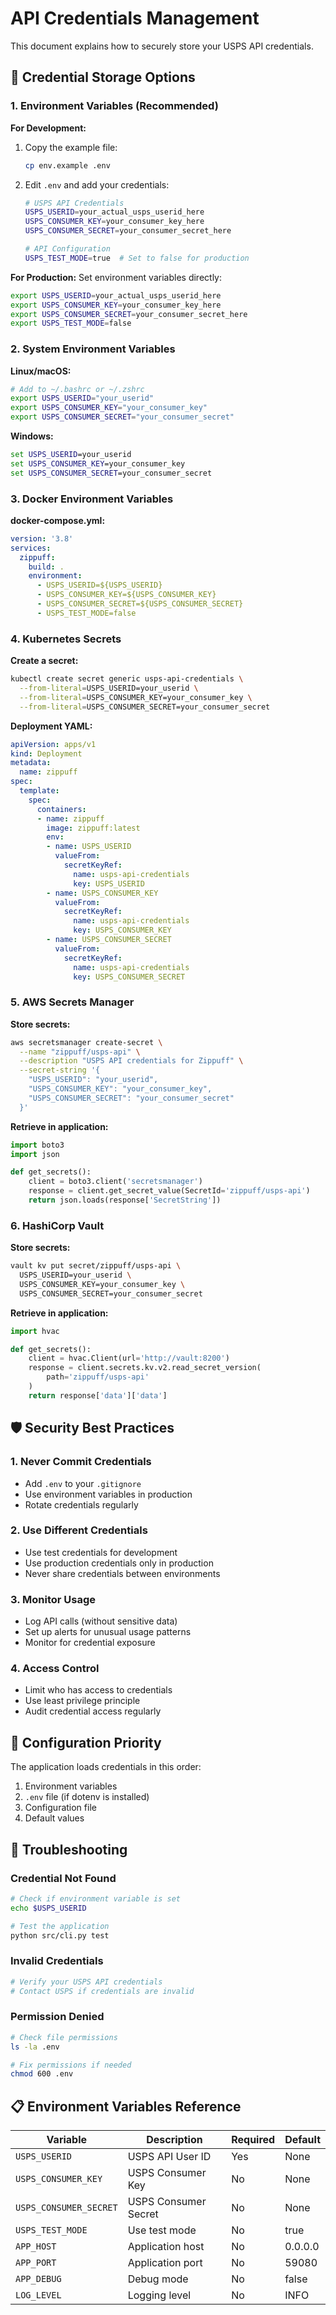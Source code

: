 # API Credentials Management

This document explains how to securely store your USPS API credentials.

## 🔐 Credential Storage Options

### 1. Environment Variables (Recommended)

**For Development:**
1. Copy the example file:
   ```bash
   cp env.example .env
   ```

2. Edit `.env` and add your credentials:
   ```bash
   # USPS API Credentials
   USPS_USERID=your_actual_usps_userid_here
   USPS_CONSUMER_KEY=your_consumer_key_here
   USPS_CONSUMER_SECRET=your_consumer_secret_here
   
   # API Configuration
   USPS_TEST_MODE=true  # Set to false for production
   ```

**For Production:**
Set environment variables directly:
```bash
export USPS_USERID=your_actual_usps_userid_here
export USPS_CONSUMER_KEY=your_consumer_key_here
export USPS_CONSUMER_SECRET=your_consumer_secret_here
export USPS_TEST_MODE=false
```

### 2. System Environment Variables

**Linux/macOS:**
```bash
# Add to ~/.bashrc or ~/.zshrc
export USPS_USERID="your_userid"
export USPS_CONSUMER_KEY="your_consumer_key"
export USPS_CONSUMER_SECRET="your_consumer_secret"
```

**Windows:**
```cmd
set USPS_USERID=your_userid
set USPS_CONSUMER_KEY=your_consumer_key
set USPS_CONSUMER_SECRET=your_consumer_secret
```

### 3. Docker Environment Variables

**docker-compose.yml:**
```yaml
version: '3.8'
services:
  zippuff:
    build: .
    environment:
      - USPS_USERID=${USPS_USERID}
      - USPS_CONSUMER_KEY=${USPS_CONSUMER_KEY}
      - USPS_CONSUMER_SECRET=${USPS_CONSUMER_SECRET}
      - USPS_TEST_MODE=false
```

### 4. Kubernetes Secrets

**Create a secret:**
```bash
kubectl create secret generic usps-api-credentials \
  --from-literal=USPS_USERID=your_userid \
  --from-literal=USPS_CONSUMER_KEY=your_consumer_key \
  --from-literal=USPS_CONSUMER_SECRET=your_consumer_secret
```

**Deployment YAML:**
```yaml
apiVersion: apps/v1
kind: Deployment
metadata:
  name: zippuff
spec:
  template:
    spec:
      containers:
      - name: zippuff
        image: zippuff:latest
        env:
        - name: USPS_USERID
          valueFrom:
            secretKeyRef:
              name: usps-api-credentials
              key: USPS_USERID
        - name: USPS_CONSUMER_KEY
          valueFrom:
            secretKeyRef:
              name: usps-api-credentials
              key: USPS_CONSUMER_KEY
        - name: USPS_CONSUMER_SECRET
          valueFrom:
            secretKeyRef:
              name: usps-api-credentials
              key: USPS_CONSUMER_SECRET
```

### 5. AWS Secrets Manager

**Store secrets:**
```bash
aws secretsmanager create-secret \
  --name "zippuff/usps-api" \
  --description "USPS API credentials for Zippuff" \
  --secret-string '{
    "USPS_USERID": "your_userid",
    "USPS_CONSUMER_KEY": "your_consumer_key",
    "USPS_CONSUMER_SECRET": "your_consumer_secret"
  }'
```

**Retrieve in application:**
```python
import boto3
import json

def get_secrets():
    client = boto3.client('secretsmanager')
    response = client.get_secret_value(SecretId='zippuff/usps-api')
    return json.loads(response['SecretString'])
```

### 6. HashiCorp Vault

**Store secrets:**
```bash
vault kv put secret/zippuff/usps-api \
  USPS_USERID=your_userid \
  USPS_CONSUMER_KEY=your_consumer_key \
  USPS_CONSUMER_SECRET=your_consumer_secret
```

**Retrieve in application:**
```python
import hvac

def get_secrets():
    client = hvac.Client(url='http://vault:8200')
    response = client.secrets.kv.v2.read_secret_version(
        path='zippuff/usps-api'
    )
    return response['data']['data']
```

## 🛡️ Security Best Practices

### 1. Never Commit Credentials
- Add `.env` to your `.gitignore`
- Use environment variables in production
- Rotate credentials regularly

### 2. Use Different Credentials
- Use test credentials for development
- Use production credentials only in production
- Never share credentials between environments

### 3. Monitor Usage
- Log API calls (without sensitive data)
- Set up alerts for unusual usage patterns
- Monitor for credential exposure

### 4. Access Control
- Limit who has access to credentials
- Use least privilege principle
- Audit credential access regularly

## 🔧 Configuration Priority

The application loads credentials in this order:
1. Environment variables
2. `.env` file (if dotenv is installed)
3. Configuration file
4. Default values

## 🚨 Troubleshooting

### Credential Not Found
```bash
# Check if environment variable is set
echo $USPS_USERID

# Test the application
python src/cli.py test
```

### Invalid Credentials
```bash
# Verify your USPS API credentials
# Contact USPS if credentials are invalid
```

### Permission Denied
```bash
# Check file permissions
ls -la .env

# Fix permissions if needed
chmod 600 .env
```

## 📋 Environment Variables Reference

| Variable | Description | Required | Default |
|----------|-------------|----------|---------|
| `USPS_USERID` | USPS API User ID | Yes | None |
| `USPS_CONSUMER_KEY` | USPS Consumer Key | No | None |
| `USPS_CONSUMER_SECRET` | USPS Consumer Secret | No | None |
| `USPS_TEST_MODE` | Use test mode | No | true |
| `APP_HOST` | Application host | No | 0.0.0.0 |
| `APP_PORT` | Application port | No | 59080 |
| `APP_DEBUG` | Debug mode | No | false |
| `LOG_LEVEL` | Logging level | No | INFO | 